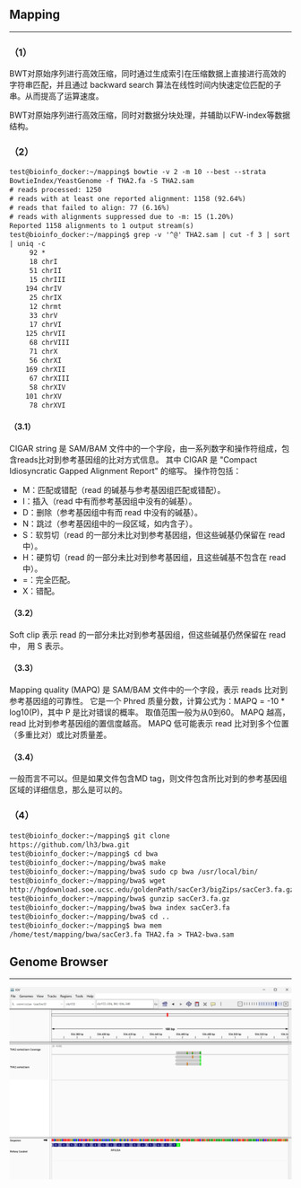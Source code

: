 ## Mapping
---
### （1）

BWT对原始序列进行高效压缩，同时通过生成索引在压缩数据上直接进行高效的字符串匹配，并且通过 backward search 算法在线性时间内快速定位匹配的子串。从而提高了运算速度。

BWT对原始序列进行高效压缩，同时对数据分块处理，并辅助以FW-index等数据结构。

### （2）
```
test@bioinfo_docker:~/mapping$ bowtie -v 2 -m 10 --best --strata BowtieIndex/YeastGenome -f THA2.fa -S THA2.sam
# reads processed: 1250
# reads with at least one reported alignment: 1158 (92.64%)
# reads that failed to align: 77 (6.16%)
# reads with alignments suppressed due to -m: 15 (1.20%)
Reported 1158 alignments to 1 output stream(s)
test@bioinfo_docker:~/mapping$ grep -v '^@' THA2.sam | cut -f 3 | sort | uniq -c
     92 *
     18 chrI
     51 chrII
     15 chrIII
    194 chrIV
     25 chrIX
     12 chrmt
     33 chrV
     17 chrVI
    125 chrVII
     68 chrVIII
     71 chrX
     56 chrXI
    169 chrXII
     67 chrXIII
     58 chrXIV
    101 chrXV
     78 chrXVI
```
#### （3.1）
CIGAR string 是 SAM/BAM 文件中的一个字段，由一系列数字和操作符组成，包含reads比对到参考基因组的比对方式信息。
其中 CIGAR 是 "Compact Idiosyncratic Gapped Alignment Report" 的缩写。
操作符包括：
- M：匹配或错配（read 的碱基与参考基因组匹配或错配）。
- I：插入（read 中有而参考基因组中没有的碱基）。
- D：删除（参考基因组中有而 read 中没有的碱基）。
- N：跳过（参考基因组中的一段区域，如内含子）。
- S：软剪切（read 的一部分未比对到参考基因组，但这些碱基仍保留在 read 中）。
- H：硬剪切（read 的一部分未比对到参考基因组，且这些碱基不包含在 read 中）。
- =：完全匹配。
- X：错配。

#### （3.2）
Soft clip 表示 read 的一部分未比对到参考基因组，但这些碱基仍然保留在 read 中， 用 S 表示。

#### （3.3）
Mapping quality (MAPQ) 是 SAM/BAM 文件中的一个字段，表示 reads 比对到参考基因组的可靠性。
它是一个 Phred 质量分数，计算公式为：MAPQ = -10 * log10(P)，其中 P 是比对错误的概率。
取值范围一般为从0到60。
MAPQ 越高，read 比对到参考基因组的置信度越高。
MAPQ 低可能表示 read 比对到多个位置（多重比对）或比对质量差。

#### （3.4）
一般而言不可以。但是如果文件包含MD tag，则文件包含所比对到的参考基因组区域的详细信息，那么是可以的。

### （4）
```
test@bioinfo_docker:~/mapping$ git clone https://github.com/lh3/bwa.git
test@bioinfo_docker:~/mapping$ cd bwa
test@bioinfo_docker:~/mapping/bwa$ make
test@bioinfo_docker:~/mapping/bwa$ sudo cp bwa /usr/local/bin/
test@bioinfo_docker:~/mapping/bwa$ wget http://hgdownload.soe.ucsc.edu/goldenPath/sacCer3/bigZips/sacCer3.fa.gz
test@bioinfo_docker:~/mapping/bwa$ gunzip sacCer3.fa.gz
test@bioinfo_docker:~/mapping/bwa$ bwa index sacCer3.fa
test@bioinfo_docker:~/mapping/bwa$ cd ..
test@bioinfo_docker:~/mapping$ bwa mem /home/test/mapping/bwa/sacCer3.fa THA2.fa > THA2-bwa.sam
```
## Genome Browser
---
![如果看到这个，说明截图显示失败](https://github.com/Zasikal114/Bioinfomatics_get_started/blob/main/image.png)
